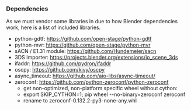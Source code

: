 ### Dependencies

As we must vendor some libraries in due to how Blender dependencies work, here
is a list of included libraries.

* python-gdtf: https://github.com/open-stage/python-gdtf
* python-mvr: https://github.com/open-stage/python-mvr
* sACN / E1.31 module: https://github.com/Hundemeier/sacn
* 3DS Importer: https://projects.blender.org/extensions/io_scene_3ds
* ifaddr: https://github.com/pydron/ifaddr
* oscpy: https://github.com/kivy/oscpy
* async_timeout: https://github.com/aio-libs/async-timeout/
* zeroconf: https://github.com/python-zeroconf/python-zeroconf
    - get non-optimized, non-platform specific wheel without cython:
    - export SKIP_CYTHON=1; pip wheel --no-binary=zeroconf zeroconf
    - rename to zeroconf-0.132.2-py3-none-any.whl
